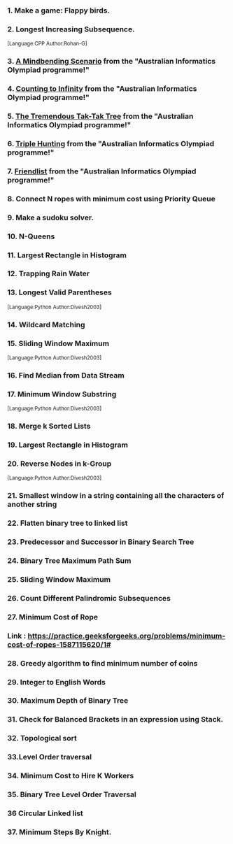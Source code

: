 ### 1. Make a game: Flappy birds.

### 2. Longest Increasing Subsequence.

<sup>[Language:CPP Author:Rohan-G]</sup>

### 3. [A Mindbending Scenario](http://orac.amt.edu.au/cgi-bin/train/problem.pl?set=simple1&problemid=372) from the "Australian Informatics Olympiad programme!"

### 4. [Counting to Infinity](http://orac.amt.edu.au/cgi-bin/train/problem.pl?set=simple2&problemid=383) from the "Australian Informatics Olympiad programme!"

### 5. [The Tremendous Tak-Tak Tree](http://orac.amt.edu.au/cgi-bin/train/problem.pl?set=simple2&problemid=382) from the "Australian Informatics Olympiad programme!"

### 6. [Triple Hunting](http://orac.amt.edu.au/cgi-bin/train/problem.pl?set=simple3&problemid=414) from the "Australian Informatics Olympiad programme!"

### 7. [Friendlist](http://orac.amt.edu.au/cgi-bin/train/problem.pl?set=simple3&problemid=416) from the "Australian Informatics Olympiad programme!"

### 8. Connect N ropes with minimum cost using Priority Queue

### 9. Make a sudoku solver.

### 10. N-Queens

### 11. Largest Rectangle in Histogram

### 12. Trapping Rain Water

### 13. Longest Valid Parentheses

<sup>[Language:Python Author:Divesh2003]</sup>

### 14. Wildcard Matching

### 15. Sliding Window Maximum

<sup>[Language:Python Author:Divesh2003]</sup>

### 16. Find Median from Data Stream

### 17. Minimum Window Substring

<sup>[Language:Python Author:Divesh2003]</sup>

### 18. Merge k Sorted Lists

### 19. Largest Rectangle in Histogram

### 20. Reverse Nodes in k-Group

<sup>[Language:Python Author:Divesh2003]</sup>

### 21. Smallest window in a string containing all the characters of another string

### 22. Flatten binary tree to linked list

### 23. Predecessor and Successor in Binary Search Tree

### 24. Binary Tree Maximum Path Sum

### 25. Sliding Window Maximum

### 26. Count Different Palindromic Subsequences

### 27. Minimum Cost of Rope
### Link : https://practice.geeksforgeeks.org/problems/minimum-cost-of-ropes-1587115620/1#

### 28. Greedy algorithm to find minimum number of coins

### 29. Integer to English Words

### 30. Maximum Depth of Binary Tree

### 31. Check for Balanced Brackets in an expression using Stack.

### 32. Topological sort

### 33.Level Order traversal

### 34. Minimum Cost to Hire K Workers

### 35. Binary Tree Level Order Traversal

### 36 Circular Linked list

### 37. Minimum Steps By Knight.

